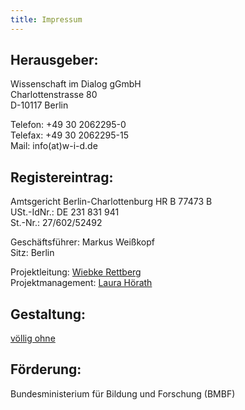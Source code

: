 ```yaml
---
title: Impressum
---
```


## Herausgeber:

Wissenschaft im Dialog gGmbH  
Charlottenstrasse 80  
D-10117 Berlin

Telefon: +49 30 2062295-0  
Telefax: +49 30 2062295-15  
Mail: info(at)w-i<span>-d.</span>de

## Registereintrag:

Amtsgericht Berlin-Charlottenburg HR B 77473 B  
USt.-IdNr.: DE 231 831 941  
St.-Nr.: 27/602/52492

Geschäftsführer: Markus Weißkopf  
Sitz: Berlin

Projektleitung: [Wiebke Rettberg](mailto:wiebke.rettberg@w-i-d.de)  
Projektmanagement: [Laura Hörath](mailto:laura.hoerath@w-i-d.de)

## Gestaltung:

[völlig ohne](http://volligohne.de)

## Förderung:

Bundesministerium für Bildung und Forschung (BMBF)